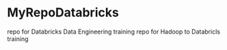# MyRepoDatabricks
repo for Databricks Data Engineering training
repo for Hadoop to Databricls training
